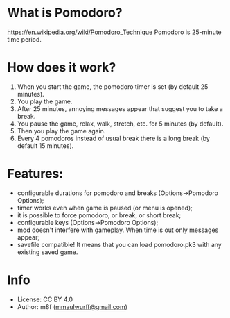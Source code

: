 # What is Pomodoro?

https://en.wikipedia.org/wiki/Pomodoro_Technique
Pomodoro is 25-minute time period.

# How does it work?

1. When you start the game, the pomodoro timer is set (by default 25 minutes).
2. You play the game.
3. After 25 minutes, annoying messages appear that suggest you to take a break.
4. You pause the game, relax, walk, stretch, etc. for 5 minutes (by default).
5. Then you play the game again.
6. Every 4 pomodoros instead of usual break there is a long break (by default 15 minutes).

# Features:

- configurable durations for pomodoro and breaks (Options->Pomodoro Options);
- timer works even when game is paused (or menu is opened);
- it is possible to force pomodoro, or break, or short break;
- configurable keys (Options->Pomodoro Options);
- mod doesn't interfere with gameplay. When time is out only messages appear;
- savefile compatible! It means that you can load pomodoro.pk3 with any existing saved game.

# Info

- License: CC BY 4.0
- Author: m8f (mmaulwurff@gmail.com)
